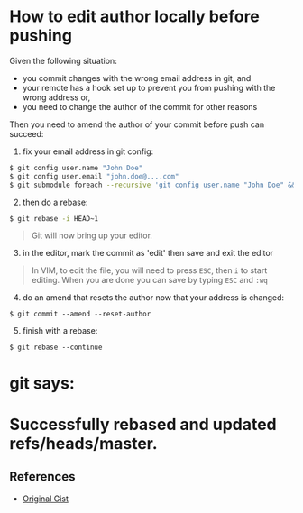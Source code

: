 # How to edit author locally before pushing


Given the following situation:

- you commit changes with the wrong email address in git, and
- your remote has a hook set up to prevent you from pushing with the wrong address or,
- you need to change the author of the commit for other reasons

Then you need to amend the author of your commit before push can succeed:

1. fix your email address in git config:
```bash
$ git config user.name "John Doe"
$ git config user.email "john.doe@....com"
$ git submodule foreach --recursive 'git config user.name "John Doe" && git config user.email "john.doe@....com"'
```
2. then do a rebase:
```bash
$ git rebase -i HEAD~1
```
> Git will now bring up your editor.

3. in the editor, mark the commit as 'edit' then save and exit the editor

> In VIM, to edit the file, you will need to press `ESC`, then `i` to start editing.
When you are done you can save by typing `ESC` and `:wq`

4. do an amend that resets the author now that your address is changed:
```
$ git commit --amend --reset-author
```
5. finish with a rebase:
```
$ git rebase --continue
```
# git says:
# Successfully rebased and updated refs/heads/master.

## References
- [Original Gist](https://gist.github.com/B4nan/10259532)